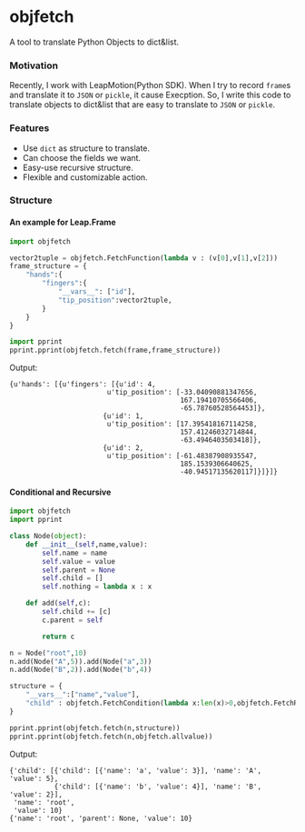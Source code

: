 # objfetch
A tool to translate Python Objects to dict&list.

### Motivation
Recently, I work with LeapMotion(Python SDK). When I try to record `frame`s and translate it to `JSON` or `pickle`, it cause Execption. So, I write this code to translate objects to dict&list that are easy to translate to `JSON` or `pickle`.

### Features
 * Use `dict` as structure to translate.
 * Can choose the fields we want.
 * Easy-use recursive structure.
 * Flexible and customizable action.

### Structure
#### An example for Leap.Frame
```python
import objfetch

vector2tuple = objfetch.FetchFunction(lambda v : (v[0],v[1],v[2]))
frame_structure = {
   	"hands":{
       	"fingers":{
           	"__vars__": ["id"],
           	"tip_position":vector2tuple,
       	}  
   	}        
}

import pprint
pprint.pprint(objfetch.fetch(frame,frame_structure))
```
Output:
```
{u'hands': [{u'fingers': [{u'id': 4,
                        u'tip_position': [-33.04090881347656,
                                          167.19410705566406,
                                          -65.78760528564453]},
                       {u'id': 1,
                        u'tip_position': [17.395418167114258,
                                          157.41246032714844,
                                          -63.4946403503418]},
                       {u'id': 2,
                        u'tip_position': [-61.48387908935547,
                                          185.1539306640625,
                                          -40.94517135620117]}]}]}
```

#### Conditional and Recursive
```python
import objfetch
import pprint

class Node(object):
    def __init__(self,name,value):
        self.name = name
        self.value = value
        self.parent = None
        self.child = []
        self.nothing = lambda x : x

    def add(self,c):
        self.child += [c]
        c.parent = self

        return c

n = Node("root",10)
n.add(Node("A",5)).add(Node("a",3))
n.add(Node("B",2)).add(Node("b",4))

structure = {
    "__vars__":["name","value"],
    "child" : objfetch.FetchCondition(lambda x:len(x)>0,objfetch.FetchRecursive())
}

pprint.pprint(objfetch.fetch(n,structure))
pprint.pprint(objfetch.fetch(n,objfetch.allvalue))
```
Output:
```
{'child': [{'child': [{'name': 'a', 'value': 3}], 'name': 'A', 'value': 5},
           {'child': [{'name': 'b', 'value': 4}], 'name': 'B', 'value': 2}],
 'name': 'root',
 'value': 10}
{'name': 'root', 'parent': None, 'value': 10}
```
